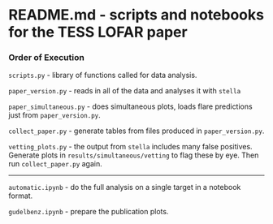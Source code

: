 # README.md - scripts and notebooks for the TESS LOFAR paper

### Order of Execution

`scripts.py` - library of functions called for data analysis.

`paper_version.py` - reads in all of the data and analyses it with `stella`

`paper_simultaneous.py` - does simultaneous plots, loads flare predictions just from `paper_version.py`.

`collect_paper.py` - generate tables from files produced in `paper_version.py`.

`vetting_plots.py` - the output from `stella` includes many false positives. Generate plots in `results/simultaneous/vetting` to flag these by eye. Then run `collect_paper.py` again.

---------------

`automatic.ipynb` - do the full analysis on a single target in a notebook format.

`gudelbenz.ipynb` - prepare the publication plots.